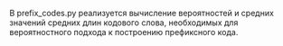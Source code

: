 В prefix_codes.py реализуется вычисление вероятностей и 
средних значений средних длин кодового слова, необходимых 
для вероятностного подхода к построению префиксного кода.
